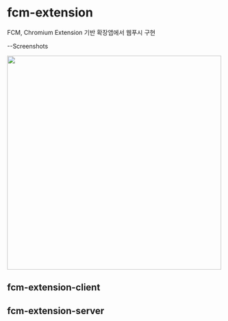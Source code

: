 # fcm-extension
FCM, Chromium Extension 기반 확장앱에서 웹푸시 구현

--Screenshots
<div>
<img width="500" src="https://user-images.githubusercontent.com/37530599/77985030-4033c780-734e-11ea-8c82-60753b5067f5.png">
</div>


## fcm-extension-client


## fcm-extension-server
